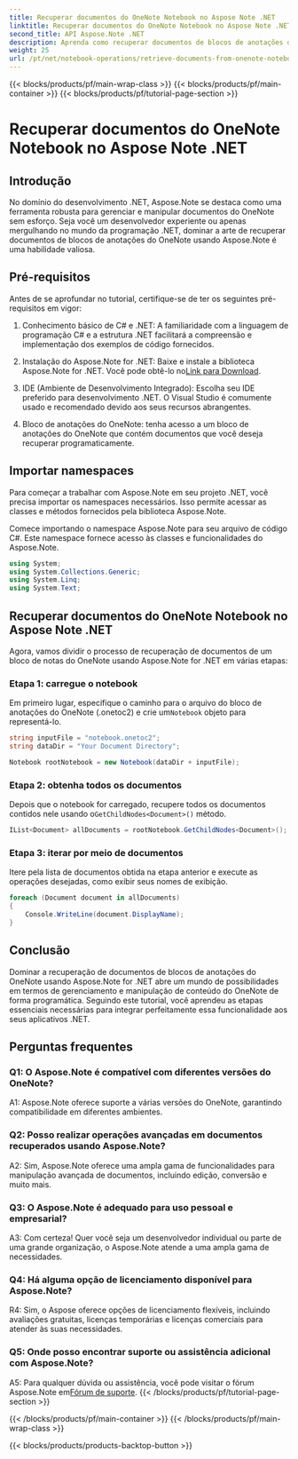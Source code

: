 ```yaml
---
title: Recuperar documentos do OneNote Notebook no Aspose Note .NET
linktitle: Recuperar documentos do OneNote Notebook no Aspose Note .NET
second_title: API Aspose.Note .NET
description: Aprenda como recuperar documentos de blocos de anotações do OneNote programaticamente usando Aspose.Note for .NET, possibilitando integração e manipulação perfeitas.
weight: 25
url: /pt/net/notebook-operations/retrieve-documents-from-onenote-notebook/
---
```


{{< blocks/products/pf/main-wrap-class >}}
{{< blocks/products/pf/main-container >}}
{{< blocks/products/pf/tutorial-page-section >}}

# Recuperar documentos do OneNote Notebook no Aspose Note .NET

## Introdução

No domínio do desenvolvimento .NET, Aspose.Note se destaca como uma ferramenta robusta para gerenciar e manipular documentos do OneNote sem esforço. Seja você um desenvolvedor experiente ou apenas mergulhando no mundo da programação .NET, dominar a arte de recuperar documentos de blocos de anotações do OneNote usando Aspose.Note é uma habilidade valiosa.

## Pré-requisitos

Antes de se aprofundar no tutorial, certifique-se de ter os seguintes pré-requisitos em vigor:

1. Conhecimento básico de C# e .NET: A familiaridade com a linguagem de programação C# e a estrutura .NET facilitará a compreensão e implementação dos exemplos de código fornecidos.

2.  Instalação do Aspose.Note for .NET: Baixe e instale a biblioteca Aspose.Note for .NET. Você pode obtê-lo no[Link para Download](https://releases.aspose.com/note/net/).

3. IDE (Ambiente de Desenvolvimento Integrado): Escolha seu IDE preferido para desenvolvimento .NET. O Visual Studio é comumente usado e recomendado devido aos seus recursos abrangentes.

4. Bloco de anotações do OneNote: tenha acesso a um bloco de anotações do OneNote que contém documentos que você deseja recuperar programaticamente.

## Importar namespaces

Para começar a trabalhar com Aspose.Note em seu projeto .NET, você precisa importar os namespaces necessários. Isso permite acessar as classes e métodos fornecidos pela biblioteca Aspose.Note.

Comece importando o namespace Aspose.Note para seu arquivo de código C#. Este namespace fornece acesso às classes e funcionalidades do Aspose.Note.

```csharp
using System;
using System.Collections.Generic;
using System.Linq;
using System.Text;
```

## Recuperar documentos do OneNote Notebook no Aspose Note .NET

Agora, vamos dividir o processo de recuperação de documentos de um bloco de notas do OneNote usando Aspose.Note for .NET em várias etapas:

### Etapa 1: carregue o notebook

 Em primeiro lugar, especifique o caminho para o arquivo do bloco de anotações do OneNote (.onetoc2) e crie um`Notebook` objeto para representá-lo.

```csharp
string inputFile = "notebook.onetoc2";
string dataDir = "Your Document Directory";

Notebook rootNotebook = new Notebook(dataDir + inputFile);
```

### Etapa 2: obtenha todos os documentos

 Depois que o notebook for carregado, recupere todos os documentos contidos nele usando o`GetChildNodes<Document>()` método.

```csharp
IList<Document> allDocuments = rootNotebook.GetChildNodes<Document>();
```

### Etapa 3: iterar por meio de documentos

Itere pela lista de documentos obtida na etapa anterior e execute as operações desejadas, como exibir seus nomes de exibição.

```csharp
foreach (Document document in allDocuments) 
{
    Console.WriteLine(document.DisplayName);
}
```

## Conclusão

Dominar a recuperação de documentos de blocos de anotações do OneNote usando Aspose.Note for .NET abre um mundo de possibilidades em termos de gerenciamento e manipulação de conteúdo do OneNote de forma programática. Seguindo este tutorial, você aprendeu as etapas essenciais necessárias para integrar perfeitamente essa funcionalidade aos seus aplicativos .NET.

## Perguntas frequentes

### Q1: O Aspose.Note é compatível com diferentes versões do OneNote?

A1: Aspose.Note oferece suporte a várias versões do OneNote, garantindo compatibilidade em diferentes ambientes.

### Q2: Posso realizar operações avançadas em documentos recuperados usando Aspose.Note?

A2: Sim, Aspose.Note oferece uma ampla gama de funcionalidades para manipulação avançada de documentos, incluindo edição, conversão e muito mais.

### Q3: O Aspose.Note é adequado para uso pessoal e empresarial?

A3: Com certeza! Quer você seja um desenvolvedor individual ou parte de uma grande organização, o Aspose.Note atende a uma ampla gama de necessidades.

### Q4: Há alguma opção de licenciamento disponível para Aspose.Note?

R4: Sim, o Aspose oferece opções de licenciamento flexíveis, incluindo avaliações gratuitas, licenças temporárias e licenças comerciais para atender às suas necessidades.

### Q5: Onde posso encontrar suporte ou assistência adicional com Aspose.Note?

 A5: Para qualquer dúvida ou assistência, você pode visitar o fórum Aspose.Note em[Fórum de suporte](https://forum.aspose.com/c/note/28).
{{< /blocks/products/pf/tutorial-page-section >}}

{{< /blocks/products/pf/main-container >}}
{{< /blocks/products/pf/main-wrap-class >}}

{{< blocks/products/products-backtop-button >}}
